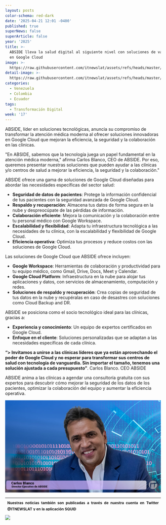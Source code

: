 ```yaml
---
layout: posts
color-schema: red-dark
date: '2025-04-21 12:01 -0400'
published: true
superNews: false
superArticle: false
year: '2025'
title: >-
  ABSIDE lleva la salud digital al siguiente nivel con soluciones de vanguardia
  en Google Cloud
image: >-
  https://raw.githubusercontent.com/itnewslat/assets/refs/heads/master/img/540x320/Carlos-Blanco-P.jpg
detail-image: >-
  https://raw.githubusercontent.com/itnewslat/assets/refs/heads/master/img/1024x680/Carlos-Blanco-G.jpg
categories:
  - Venezuela
  - Colombia
  - Ecuador
tags:
  - Transformación Digital
week: '17'
---
```

ABSIDE, líder en soluciones tecnológicas, anuncia su compromiso de transformar la atención médica moderna al ofrecer soluciones innovadoras en Google Cloud que mejoran la eficiencia, la seguridad y la colaboración en las clínicas.

"En ABSIDE, sabemos que la tecnología juega un papel fundamental en la atención médica moderna," afirma Carlos Blanco, CEO de ABSIDE. Por eso, queremos presentar nuestras soluciones que pueden ayudar a las clínicas y/o centros de salud a mejorar la eficiencia, la seguridad y la colaboración."

ABSIDE ofrece una gama de soluciones de Google Cloud diseñadas para abordar las necesidades específicas del sector salud:

- **Seguridad de datos de pacientes**: Protege la información confidencial de tus pacientes con la seguridad avanzada de Google Cloud.
- **Respaldo y recuperación**: Almacena tus datos de forma segura en la nube y despreocúpate de las pérdidas de información.
- **Colaboración eficiente**: Mejora la comunicación y la colaboración entre tu personal médico con Google Workspace.
- **Escalabilidad y flexibilidad**: Adapta tu infraestructura tecnológica a las necesidades de tu clínica, con la escalabilidad y flexibilidad de Google Cloud.
- **Eficiencia operativa**: Optimiza tus procesos y reduce costos con las soluciones de Google Cloud.

Las soluciones de Google Cloud que ABSIDE ofrece incluyen:

- **Google Workspace**: Herramientas de colaboración y productividad para tu equipo médico, como Gmail, Drive, Docs, Meet y Calendar.
- **Google Cloud Platform**: Infraestructura en la nube para alojar tus aplicaciones y datos, con servicios de almacenamiento, computación y redes.
- **Soluciones de respaldo y recuperación**: Crea copias de seguridad de tus datos en la nube y recupéralas en caso de desastres con soluciones como Cloud Backup and DR.

ABSIDE se posiciona como el socio tecnológico ideal para las clínicas, gracias a:

- **Experiencia y conocimiento**: Un equipo de expertos certificados en Google Cloud.
- **Enfoque en el cliente**: Soluciones personalizadas que se adaptan a las necesidades específicas de cada clínica.

**“> Invitamos a unirse a las clínicas líderes que ya están aprovechando el poder de Google Cloud y no esperar para transformar sus centros de salud con tecnología de vanguardia. Sin importar el tamaño, tenemos una solución ajustada a cada presupuesto”**. Carlos Blanco. CEO ABSIDE

ABSIDE anima a las clínicas a agendar una consultoría gratuita con sus expertos para descubrir cómo mejorar la seguridad de los datos de los pacientes, optimizar la colaboración del equipo y aumentar la eficiencia operativa.

![](https://raw.githubusercontent.com/itnewslat/assets/refs/heads/master/img/540x320/Carlos-Blanco-P.jpg)

<table style="height: 42px;" width="569">
<tbody>
<tr>
<td style="text-align: justify;"><sub><strong>Nuestras noticias también son publicadas a través de nuestra cuenta en Twitter <a href="https://twitter.com/itnewslat?lang=es">@ITNEWSLAT</a> y en la aplicación <a href="https://squidapp.co/en/">SQUID</a></strong></sub></td>
</tr>
</tbody>
</table>

<img src="https://tracker.metricool.com/c3po.jpg?hash=56f88a41e39ab42c063cc51676587a04"/>